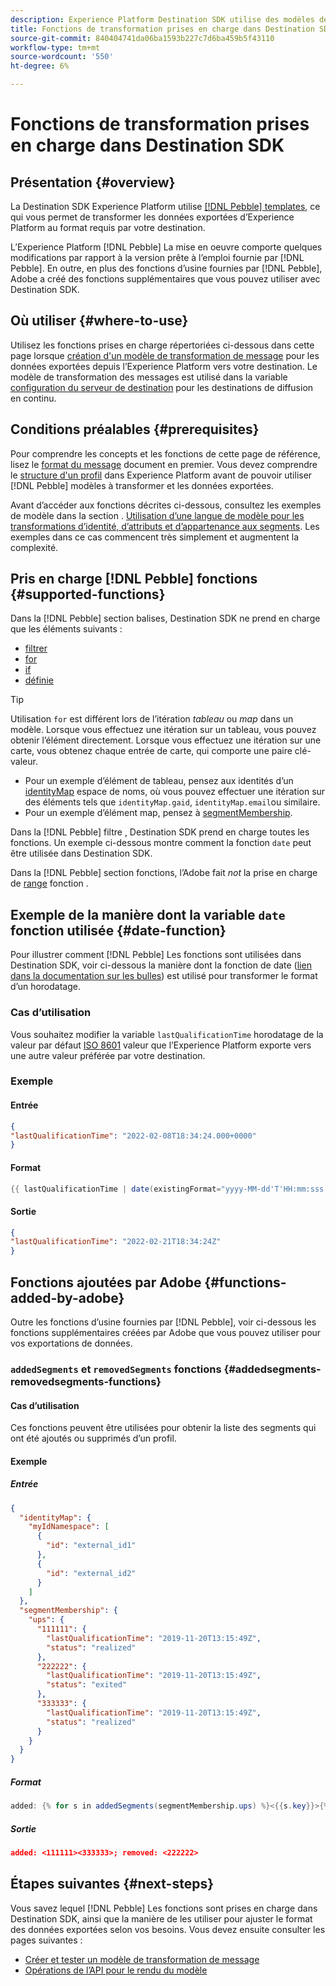 ```yaml
---
description: Experience Platform Destination SDK utilise des modèles de bulle, ce qui vous permet de transformer les données exportées d’Experience Platform au format requis par votre destination.
title: Fonctions de transformation prises en charge dans Destination SDK
source-git-commit: 840404741da06ba1593b227c7d6ba459b5f43110
workflow-type: tm+mt
source-wordcount: '550'
ht-degree: 6%

---
```


# Fonctions de transformation prises en charge dans Destination SDK

## Présentation {#overview}

La Destination SDK Experience Platform utilise [[!DNL Pebble] templates](https://pebbletemplates.io/), ce qui vous permet de transformer les données exportées d’Experience Platform au format requis par votre destination.

L’Experience Platform [!DNL Pebble] La mise en oeuvre comporte quelques modifications par rapport à la version prête à l’emploi fournie par [!DNL Pebble]. En outre, en plus des fonctions d’usine fournies par [!DNL Pebble], Adobe a créé des fonctions supplémentaires que vous pouvez utiliser avec Destination SDK.

## Où utiliser {#where-to-use}

Utilisez les fonctions prises en charge répertoriées ci-dessous dans cette page lorsque [création d&#39;un modèle de transformation de message](./create-template.md) pour les données exportées depuis l’Experience Platform vers votre destination. Le modèle de transformation des messages est utilisé dans la variable [configuration du serveur de destination](./server-and-template-configuration.md) pour les destinations de diffusion en continu.

## Conditions préalables {#prerequisites}

Pour comprendre les concepts et les fonctions de cette page de référence, lisez le [format du message](/help/destinations/destination-sdk/message-format.md) document en premier. Vous devez comprendre le [structure d&#39;un profil](/help/destinations/destination-sdk/message-format.md#profile-structure) dans Experience Platform avant de pouvoir utiliser [!DNL Pebble] modèles à transformer et les données exportées.

Avant d’accéder aux fonctions décrites ci-dessous, consultez les exemples de modèle dans la section . [Utilisation d’une langue de modèle pour les transformations d’identité, d’attributs et d’appartenance aux segments](/help/destinations/destination-sdk/message-format.md#using-templating). Les exemples dans ce cas commencent très simplement et augmentent la complexité.

## Pris en charge [!DNL Pebble] fonctions {#supported-functions}

Dans la [!DNL Pebble] section balises, Destination SDK ne prend en charge que les éléments suivants :
* [filtrer](https://pebbletemplates.io/wiki/tag/filter/)
* [for](https://pebbletemplates.io/wiki/tag/for/)
* [if](https://pebbletemplates.io/wiki/tag/if/)
* [définie](https://pebbletemplates.io/wiki/tag/set/)

>[!TIP]
>
>Utilisation `for` est différent lors de l’itération *tableau* ou *map* dans un modèle. Lorsque vous effectuez une itération sur un tableau, vous pouvez obtenir l’élément directement. Lorsque vous effectuez une itération sur une carte, vous obtenez chaque entrée de carte, qui comporte une paire clé-valeur.
>
> * Pour un exemple d’élément de tableau, pensez aux identités d’un [identityMap](./message-format.md#identities) espace de noms, où vous pouvez effectuer une itération sur des éléments tels que `identityMap.gaid`, `identityMap.email`ou similaire.
> * Pour un exemple d’élément map, pensez à [segmentMembership](./message-format.md#segment-membership).


Dans la [!DNL Pebble] filtre , Destination SDK prend en charge toutes les fonctions. Un exemple ci-dessous montre comment la fonction `date` peut être utilisée dans Destination SDK.

Dans la [!DNL Pebble] section fonctions, l’Adobe fait *not* la prise en charge de [range](https://pebbletemplates.io/wiki/function/range/) fonction .

## Exemple de la manière dont la variable `date` fonction utilisée {#date-function}

Pour illustrer comment [!DNL Pebble] Les fonctions sont utilisées dans Destination SDK, voir ci-dessous la manière dont la fonction de date ([lien dans la documentation sur les bulles](https://pebbletemplates.io/wiki/filter/date/)) est utilisé pour transformer le format d’un horodatage.

### Cas d’utilisation

Vous souhaitez modifier la variable `lastQualificationTime` horodatage de la valeur par défaut [ISO 8601](https://fr.wikipedia.org/wiki/ISO_8601) valeur que l’Experience Platform exporte vers une autre valeur préférée par votre destination.

### Exemple

#### Entrée

```json
{
"lastQualificationTime": "2022-02-08T18:34:24.000+0000"
}
```

#### Format

```java
{{ lastQualificationTime | date(existingFormat="yyyy-MM-dd'T'HH:mm:sss.SSSX", format="yyyy-MM-dd'T'HH:mm:ssX") }}
```

#### Sortie

```json
{
"lastQualificationTime": "2022-02-21T18:34:24Z"
}
```

## Fonctions ajoutées par Adobe {#functions-added-by-adobe}

Outre les fonctions d’usine fournies par [!DNL Pebble], voir ci-dessous les fonctions supplémentaires créées par Adobe que vous pouvez utiliser pour vos exportations de données.

### `addedSegments` et `removedSegments` fonctions {#addedsegments-removedsegments-functions}

#### Cas d’utilisation

Ces fonctions peuvent être utilisées pour obtenir la liste des segments qui ont été ajoutés ou supprimés d’un profil.

#### Exemple

##### Entrée

```json
{
  "identityMap": {
    "myIdNamespace": [
      {
        "id": "external_id1"
      },
      {
        "id": "external_id2"
      }
    ]
  },
  "segmentMembership": {
    "ups": {
      "111111": {
        "lastQualificationTime": "2019-11-20T13:15:49Z",
        "status": "realized"
      },
      "222222": {
        "lastQualificationTime": "2019-11-20T13:15:49Z",
        "status": "exited"
      },
      "333333": {
        "lastQualificationTime": "2019-11-20T13:15:49Z",
        "status": "realized"
      }
    }
  }
}
```

##### Format

```java
added: {% for s in addedSegments(segmentMembership.ups) %}<{{s.key}}>{% endfor %}; removed: {% for s in removedSegments(segmentMembership.ups) %}<{{s.key}}>{% endfor %}
```

##### Sortie

```json
added: <111111><333333>; removed: <222222>
```

<!--

### Added and removed segments filters {#added-and-removed-segmnts-filters}

#### Use case {#use-case}

These filters are similar to `addedSegments` and `removedSegments`, described above. The only difference is that they are implemented as filters as opposed to functions.

#### Example {#example}

##### Input {#input}

```json
{
  "identityMap": {
    "myIdNamespace": [
      {
        "id": "external_id1"
      },
      {
        "id": "external_id2"
      }
    ]
  },
  "segmentMembership": {
    "ups": {
      "111111": {
        "lastQualificationTime": "2019-11-20T13:15:49Z",
        "status": "realized"
      },
      "222222": {
        "lastQualificationTime": "2019-11-20T13:15:49Z",
        "status": "exited"
      },
      "333333": {
        "lastQualificationTime": "2019-11-20T13:15:49Z",
        "status": "realized"
      }
    }
  }
}
```

##### Format {#format}

```java
added: {% for s in input.profile.segmentMembership.ups | added %}<{{s.key}}>{% endfor %};|removed: {% for s in input.profile.segmentMembership.ups | removed %}<{{s.key}}>{% endfor %};
```

##### Output {#output}

```json
added: <111111><333333>;|removed: <222222>;
```

-->

## Étapes suivantes {#next-steps}

Vous savez lequel [!DNL Pebble] Les fonctions sont prises en charge dans Destination SDK, ainsi que la manière de les utiliser pour ajuster le format des données exportées selon vos besoins. Vous devez ensuite consulter les pages suivantes :

* [Créer et tester un modèle de transformation de message](/help/destinations/destination-sdk/create-template.md)
* [Opérations de l’API pour le rendu du modèle](/help/destinations/destination-sdk/render-template-api.md)